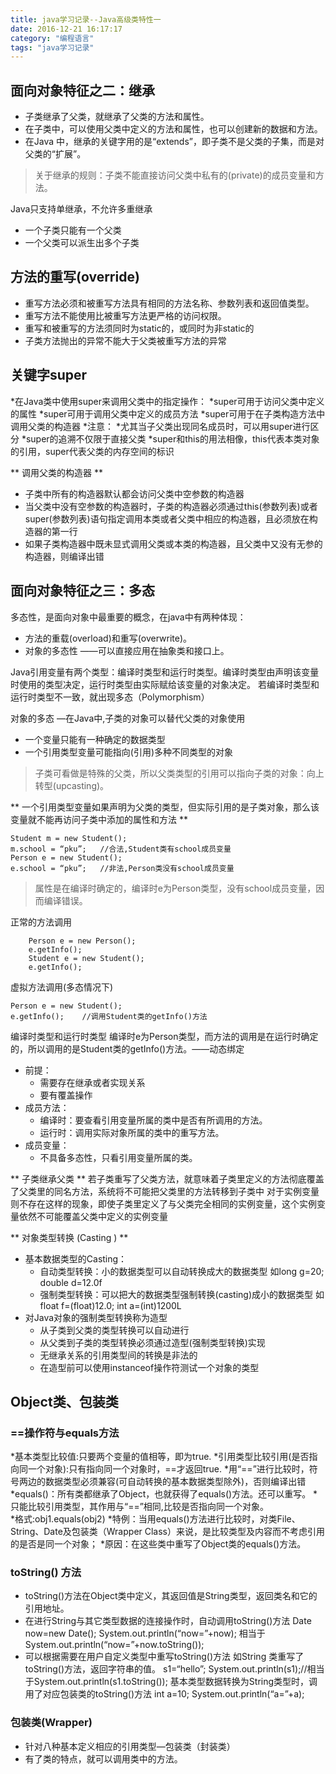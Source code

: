 ```yaml
---
title: java学习记录--Java高级类特性一
date: 2016-12-21 16:17:17
category: "编程语言"
tags: "java学习记录"
---
```


## 面向对象特征之二：继承
* 子类继承了父类，就继承了父类的方法和属性。
* 在子类中，可以使用父类中定义的方法和属性，也可以创建新的数据和方法。
* 在Java 中，继承的关键字用的是“extends”，即子类不是父类的子集，而是对父类的“扩展”。

> 关于继承的规则：子类不能直接访问父类中私有的(private)的成员变量和方法。

Java只支持单继承，不允许多重继承
* 一个子类只能有一个父类
* 一个父类可以派生出多个子类










## 方法的重写(override)

* 重写方法必须和被重写方法具有相同的方法名称、参数列表和返回值类型。
* 重写方法不能使用比被重写方法更严格的访问权限。
* 重写和被重写的方法须同时为static的，或同时为非static的
* 子类方法抛出的异常不能大于父类被重写方法的异常

## 关键字super
*在Java类中使用super来调用父类中的指定操作：
	*super可用于访问父类中定义的属性
	*super可用于调用父类中定义的成员方法
	*super可用于在子类构造方法中调用父类的构造器
*注意：
	*尤其当子父类出现同名成员时，可以用super进行区分
	*super的追溯不仅限于直接父类
	*super和this的用法相像，this代表本类对象的引用，super代表父类的内存空间的标识

** 调用父类的构造器 **
* 子类中所有的构造器默认都会访问父类中空参数的构造器
* 当父类中没有空参数的构造器时，子类的构造器必须通过this(参数列表)或者super(参数列表)语句指定调用本类或者父类中相应的构造器，且必须放在构造器的第一行
* 如果子类构造器中既未显式调用父类或本类的构造器，且父类中又没有无参的构造器，则编译出错

## 面向对象特征之三：多态

多态性，是面向对象中最重要的概念，在java中有两种体现：
* 方法的重载(overload)和重写(overwrite)。
* 对象的多态性   ——可以直接应用在抽象类和接口上。

Java引用变量有两个类型：编译时类型和运行时类型。编译时类型由声明该变量时使用的类型决定，运行时类型由实际赋给该变量的对象决定。
若编译时类型和运行时类型不一致，就出现多态（Polymorphism）

对象的多态 —在Java中,子类的对象可以替代父类的对象使用
* 一个变量只能有一种确定的数据类型
* 一个引用类型变量可能指向(引用)多种不同类型的对象

> 子类可看做是特殊的父类，所以父类类型的引用可以指向子类的对象：向上转型(upcasting)。

** 一个引用类型变量如果声明为父类的类型，但实际引用的是子类对象，那么该变量就不能再访问子类中添加的属性和方法 **
```
Student m = new Student();
m.school = “pku”; 	//合法,Student类有school成员变量
Person e = new Student(); 
e.school = “pku”;	//非法,Person类没有school成员变量
```
> 属性是在编译时确定的，编译时e为Person类型，没有school成员变量，因而编译错误。

正常的方法调用
```
   	Person e = new Person();
  	e.getInfo();
  	Student e = new Student();
   	e.getInfo();
```
虚拟方法调用(多态情况下)
```
Person e = new Student();
e.getInfo();	//调用Student类的getInfo()方法
```
编译时类型和运行时类型
编译时e为Person类型，而方法的调用是在运行时确定的，所以调用的是Student类的getInfo()方法。——动态绑定

* 前提：
	* 需要存在继承或者实现关系
	* 要有覆盖操作
* 成员方法：
	* 编译时：要查看引用变量所属的类中是否有所调用的方法。
	* 运行时：调用实际对象所属的类中的重写方法。
* 成员变量：
	* 不具备多态性，只看引用变量所属的类。

** 子类继承父类 **
若子类重写了父类方法，就意味着子类里定义的方法彻底覆盖了父类里的同名方法，系统将不可能把父类里的方法转移到子类中
对于实例变量则不存在这样的现象，即使子类里定义了与父类完全相同的实例变量，这个实例变量依然不可能覆盖父类中定义的实例变量


** 对象类型转换 (Casting ) **
* 基本数据类型的Casting：
	* 自动类型转换：小的数据类型可以自动转换成大的数据类型
	  如long g=20;           double d=12.0f
	* 强制类型转换：可以把大的数据类型强制转换(casting)成小的数据类型
	  如 float f=(float)12.0;   int a=(int)1200L
* 对Java对象的强制类型转换称为造型
	* 从子类到父类的类型转换可以自动进行
	* 从父类到子类的类型转换必须通过造型(强制类型转换)实现
	* 无继承关系的引用类型间的转换是非法的
	* 在造型前可以使用instanceof操作符测试一个对象的类型



## Object类、包装类

### ==操作符与equals方法
*基本类型比较值:只要两个变量的值相等，即为true.
*引用类型比较引用(是否指向同一个对象):只有指向同一个对象时，==才返回true.
*用“==”进行比较时，符号两边的数据类型必须兼容(可自动转换的基本数据类型除外)，否则编译出错
*equals()：所有类都继承了Object，也就获得了equals()方法。还可以重写。
*只能比较引用类型，其作用与“==”相同,比较是否指向同一个对象。	 
*格式:obj1.equals(obj2)
*特例：当用equals()方法进行比较时，对类File、String、Date及包装类（Wrapper Class）来说，是比较类型及内容而不考虑引用的是否是同一个对象；
*原因：在这些类中重写了Object类的equals()方法。

### toString() 方法

* toString()方法在Object类中定义，其返回值是String类型，返回类名和它的引用地址。
* 在进行String与其它类型数据的连接操作时，自动调用toString()方法
	Date now=new Date();
	System.out.println(“now=”+now);  相当于
      System.out.println(“now=”+now.toString());   
* 可以根据需要在用户自定义类型中重写toString()方法
	如String 类重写了toString()方法，返回字符串的值。
	s1=“hello”;
	System.out.println(s1);//相当于System.out.println(s1.toString());
基本类型数据转换为String类型时，调用了对应包装类的toString()方法
int a=10;   System.out.println(“a=”+a);

### 包装类(Wrapper)
* 针对八种基本定义相应的引用类型—包装类（封装类）
* 有了类的特点，就可以调用类中的方法。
